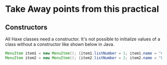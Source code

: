 # Take Away points from this practical

## Constructors

All Haxe classes need a constructor.
It's not possible to initialize values of a class without a constructor like shown below in Java.

```Java
MenuItem item1 = new MenuItem(); {item1.listNumber = 1; item1.name = "Cheese and tomato"; item1.itemPrice = 6.00F;}
MenuItem item2 = new MenuItem(); {item2.listNumber = 2; item2.name = "Pepperoni and mozzarella"; item2.itemPrice = 8.50F;}
```
